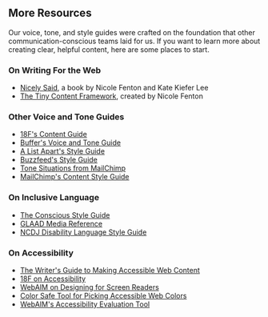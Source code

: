 ## More Resources

Our voice, tone, and style guides were crafted on the foundation that other communication-conscious teams laid for us. If you want to learn more about creating clear, helpful content, here are some places to start.

### On Writing For the Web

- [Nicely Said](http://www.nicelysaid.co/), a book by Nicole Fenton and Kate Kiefer Lee
- [The Tiny Content Framework](https://gist.github.com/nicoleslaw/2155621), created by Nicole Fenton

### Other Voice and Tone Guides

* [18F's Content Guide](https://pages.18f.gov/content-guide/)
* [Buffer's Voice and Tone Guide](https://buffer.com/tone-guide)
* [A List Apart's Style Guide](http://alistapart.com/about/style-guide)
* [Buzzfeed's Style Guide](https://www.buzzfeed.com/emmyf/buzzfeed-style-guide)
* [Tone Situations from MailChimp](http://voiceandtone.com/)
* [MailChimp's Content Style Guide](http://styleguide.mailchimp.com/resources/further-reading/)

### On Inclusive Language

* [The Conscious Style Guide](http://consciousstyleguide.com/)
* [GLAAD Media Reference](http://www.glaad.org/reference)
* [NCDJ Disability Language Style Guide](http://ncdj.org/style-guide/)

### On Accessibility

* [The Writer's Guide to Making Accessible Web Content](https://zapier.com/blog/accessible-web-content/)
* [18F on Accessibility](https://pages.18f.gov/accessibility/)
* [WebAIM on Designing for Screen Readers](http://webaim.org/techniques/screenreader/)
* [Color Safe Tool for Picking Accessible Web Colors](http://colorsafe.co/)
* [WebAIM's Accessibility Evaluation Tool](http://wave.webaim.org/)